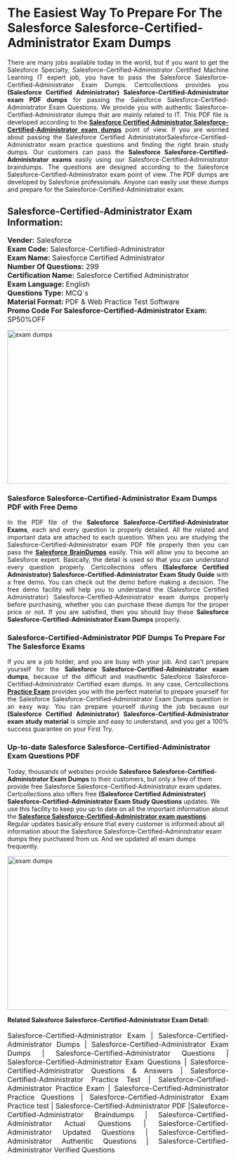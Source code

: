 <h1>The Easiest Way To Prepare For The Salesforce Salesforce-Certified-Administrator Exam Dumps</h1> <p style="text-align:justify">There are many jobs available today in the world, but if you want to get the Salesforce Specialty, Salesforce-Certified-Administrator Certified Machine Learning IT expert job, you have to pass the Salesforce Salesforce-Certified-Administrator Exam Dumps. Certcollections provides you <strong>(Salesforce Certified Administrator) Salesforce-Certified-Administrator exam PDF dumps</strong> for passing the Salesforce Salesforce-Certified-Administrator Exam Questions. We provide you with authentic Salesforce-Certified-Administrator dumps that are mainly related to IT. This PDF file is developed according to the <a href="https://www.certsofficial.com/salesforce/salesforce-certified-administrator-questions"><strong>Salesforce Certified Administrator Salesforce-Certified-Administrator exam dumps</strong></a> point of view. If you are worried about passing the Salesforce Certified AdministratorSalesforce-Certified-Administrator exam practice questions and finding the right brain study dumps. Our customers can pass the <strong>Salesforce Salesforce-Certified-Administrator exams </strong>easily using our Salesforce-Certified-Administrator braindumps. The questions are designed according to the Salesforce Salesforce-Certified-Administrator exam point of view. The PDF dumps are developed by Salesforce professionals. Anyone can easily use these dumps and prepare for the Salesforce-Certified-Administrator exam.</p> <h2><strong>Salesforce-Certified-Administrator Exam Information:</strong></h2> <p><span style="font-size:16px"><strong>Vender:</strong> Salesforce<br /> <strong>Exam Code:</strong> Salesforce-Certified-Administrator<br /> <strong>Exam Name:</strong> Salesforce Certified Administrator<br /> <strong>Number Of Questions:</strong> 299<br /> <strong>Certification Name:</strong> Salesforce Certified Administrator<br /> <strong>Exam Language: </strong>English<br /> <strong>Questions Type:</strong> MCQ`s<br /> <strong>Material Format: </strong>PDF & Web Practice Test Software<br /> <strong>Promo Code For Salesforce-Certified-Administrator Exam:</strong> SP50%OFF</span></p> <p><a href="https://www.certsofficial.com/salesforce/salesforce-certified-administrator-questions" rel="no-follow"><img alt="exam dumps" src="https://www.certcollections.com/uploads/content/certsofficial.jpg" style="height:350px; width:750px" /></a></p> <h3><strong>Salesforce Salesforce-Certified-Administrator Exam Dumps PDF with Free Demo</strong></h3> <p style="text-align:justify">In the PDF file of the <strong>Salesforce Salesforce-Certified-Administrator Exams</strong>, each and every question is properly detailed. All the related and important data are attached to each question. When you are studying the Salesforce-Certified-Administrator exam PDF file properly then you can pass the <a href="https://www.certsofficial.com/salesforce-dumps"><strong>Salesforce BrainDumps</strong></a> easily. This will allow you to become an Salesforce expert. Basically, the detail is used so that you can understand every question properly. Certcollections offers <strong>(Salesforce Certified Administrator) Salesforce-Certified-Administrator Exam Study Guide</strong> with a free demo. You can check out the demo before making a decision. The free demo facility will help you to understand the (Salesforce Certified Administrator) Salesforce-Certified-Administrator exam dumps properly before purchasing, whether you can purchase these dumps for the proper price or not. If you are satisfied, then you should buy these <strong>Salesforce Salesforce-Certified-Administrator Exam Dumps</strong> properly.</p> <h3><strong>Salesforce-Certified-Administrator PDF Dumps To Prepare For The Salesforce Exams</strong></h3> <p style="text-align:justify">If you are a job holder, and you are busy with your job. And can't prepare yourself for the <strong>Salesforce Salesforce-Certified-Administrator exam dumps</strong>, because of the difficult and inauthentic Salesforce Salesforce-Certified-Administrator Certified exam dumps. In any case, Certcollections <strong><a href="https://www.certsofficial.com/">Practice Exam</a></strong> provides you with the perfect material to prepare yourself for the Salesforce Salesforce-Certified-Administrator Exam Dumps question in an easy way. You can prepare yourself during the job because our <strong>(Salesforce Certified Administrator) Salesforce-Certified-Administrator exam study material</strong> is simple and easy to understand, and you get a 100% success guarantee on your First Try.</p> <h3><strong>Up-to-date Salesforce Salesforce-Certified-Administrator Exam Questions PDF</strong></h3> <p>Today, thousands of websites provide <strong>Salesforce Salesforce-Certified-Administrator Exam Dumps</strong> to their customers, but only a few of them provide free Salesforce Salesforce-Certified-Administrator exam updates. Certcollections also offers free <strong>(Salesforce Certified Administrator) Salesforce-Certified-Administrator Exam Study Questions</strong> updates. We use this facility to keep you up to date on all the important information about the <a href="https://www.certsofficial.com/salesforce/salesforce-certified-administrator-questions"><strong>Salesforce Salesforce-Certified-Administrator exam questions</strong></a>. Regular updates basically ensure that every customer is informed about all information about the Salesforce Salesforce-Certified-Administrator exam dumps they purchased from us. And we updated all exam dumps frequently.</p> <p><a href="https://www.certsofficial.com/salesforce/salesforce-certified-administrator-questions"><img alt="exam dumps " src="https://www.certcollections.com/uploads/content/certsofficial2.jpg" style="height:350px; width:750px" /></a></p> <p style="text-align:justify"><span style="font-size:14px"><strong>Related Salesforce Salesforce-Certified-Administrator Exam Detail:</strong></span><br /> <br /> <span style="font-size:16px">Salesforce-Certified-Administrator Exam | Salesforce-Certified-Administrator Dumps | Salesforce-Certified-Administrator Exam Dumps | Salesforce-Certified-Administrator Questions | Salesforce-Certified-Administrator Exam Questions | Salesforce-Certified-Administrator Questions & Answers | Salesforce-Certified-Administrator Practice Test | Salesforce-Certified-Administrator Practice Exam | Salesforce-Certified-Administrator Practice Questions | Salesforce-Certified-Administrator Exam Practice test | Salesforce-Certified-Administrator PDF |Salesforce-Certified-Administrator Braindumps | Salesforce-Certified-Administrator Actual Questions | Salesforce-Certified-Administrator Updated Questions | Salesforce-Certified-Administrator Authentic Questions | Salesforce-Certified-Administrator Verified Questions</span></p>
